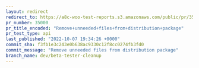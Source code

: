 ```yaml
---
layout: redirect
redirect_to: https://a8c-woo-test-reports.s3.amazonaws.com/public/pr/35000/api/index.html
pr_number: 35000
pr_title_encoded: "Remove+unneeded+files+from+distribution+package"
pr_test_type: api
last_published: "2022-10-07 19:34:26 +0000"
commit_sha: f3fb1e3c243e0b638ac9330c12f8cc0274fb3fd0
commit_message: "Remove unneeded files from distribution package"
branch_name: dev/beta-tester-cleanup
---
```

